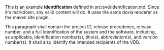 This is an example **identification** defined in src/svd/identification.md. 
Since it's markdown, any valid content will do. It uses the same doxia renderer 
as the maven site plugin.


This paragraph shall contain the project ID, release precedence,
release number, and a full identification of the system and the software,
including, as applicable, identification number(s), title(s), abbreviation(s),
and version number(s).  It shall also identify the intended recipients of the VDD.
